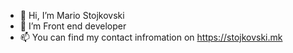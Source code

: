 - 👋 Hi, I’m Mario Stojkovski
- 👀 I’m Front end developer
- 📫 You can find my contact infromation on https://stojkovski.mk
